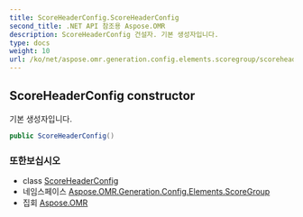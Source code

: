 ```yaml
---
title: ScoreHeaderConfig.ScoreHeaderConfig
second_title: .NET API 참조용 Aspose.OMR
description: ScoreHeaderConfig 건설자. 기본 생성자입니다.
type: docs
weight: 10
url: /ko/net/aspose.omr.generation.config.elements.scoregroup/scoreheaderconfig/scoreheaderconfig/
---
```

## ScoreHeaderConfig constructor

기본 생성자입니다.

```csharp
public ScoreHeaderConfig()
```

### 또한보십시오

* class [ScoreHeaderConfig](../)
* 네임스페이스 [Aspose.OMR.Generation.Config.Elements.ScoreGroup](../../scoreheaderconfig/)
* 집회 [Aspose.OMR](../../../)



